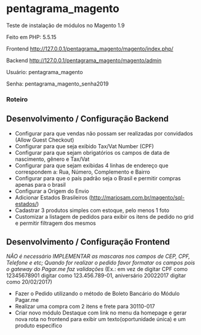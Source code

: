 # pentagrama_magento
Teste de instalação de módulos no Magento 1.9

Feito em PHP: 5.5.15

Frontend
http://127.0.0.1/pentagrama_magento/magento/index.php/

Backend
http://127.0.0.1/pentagrama_magento/magento/admin

Usuário: pentagrama_magento

Senha: pentagrama_magento_senha2019

### Roteiro

## Desenvolvimento / Configuração Backend
- Configurar para que vendas não possam ser realizadas por convidados (Allow Guest Checkout)
- Configurar para que seja exibido Tax/Vat Number (CPF)
- Configurar para que sejam obrigatórios os campos de data de nascimento, gênero e Tax/Vat
- Configurar para que sejam exibidas 4 linhas de endereço que correspondem a: Rua, Número, Complemento e Bairro
- Configurar para que o país padrão seja o Brasil e permitir compras apenas para o brasil
- Configurar a Origem do Envio
- Adicionar Estados Brasileiros (http://mariosam.com.br/magento/sql-estados/)
- Cadastrar 3 produtos simples com estoque, pelo menos 1 foto
- Customizar a listagem de pedidos para exibir os itens de pedido no grid e permitir filtragem dos mesmos

## Desenvolvimento / Configuração Frontend
_NÃO é necessário IMPLEMENTAR as mascaras nos campos de CEP, CPF, Telefone e etc;
Quando for realizar o pedido favor formatar os campos pois o gateway do Pagar.me faz validações_
(Ex.: em vez de digitar CPF como 12345678901 digitar como 123.456.789-01, aniversário 20022017 digitar como 20/02/2017)
- Fazer o Pedido utilizando o método de Boleto Bancário do Módulo Pagar.me
- Realizar uma compra com 2 itens e frete para 30110-017
- Criar novo módulo Destaque com link no menu da homepage e gerar nova rota no frontend para exibir um texto(oportunidade única) e um produto especifico
